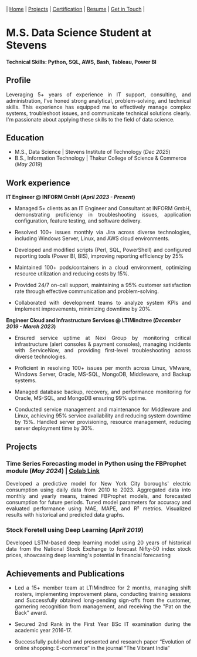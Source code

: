| [Home](https://ambrishpathak.github.io/)        | [Projects](https://ambrishpathak.github.io/)          | [Certification](https://ambrishpathak.github.io/Certification.html) |  [Resume](https://drive.google.com/file/d/1VUHLBe9zdro6d3hPK4NtHljHCJAkY2yI/view) | [Get in Touch](https://ambrishpathak.github.io/Recommendation.html) |



# M.S. Data Science Student at Stevens

#### Technical Skills: Python, SQL, AWS, Bash, Tableau, Power BI

## Profile
<p align="justify">Leveraging 5+ years of experience in IT support, consulting, and administration, I've honed strong analytical, problem-solving, and technical skills. This experience has equipped me to effectively manage complex systems, troubleshoot issues, and communicate technical solutions clearly. I'm passionate about applying these skills to the field of data science.</p>

## Education
- M.S., Data Science | Stevens Institute of Technology (_Dec 2025_)
- B.S., Information Technology | Thakur College of Science & Commerce (_May 2019_)

## Work experience
**IT Engineer @ INFORM GmbH (_April 2023 - Present_)**

- <p align="justify">Managed 5+ clients as an IT Engineer and Consultant at INFORM GmbH, demonstrating proficiency in troubleshooting issues, application configuration, feature testing, and software delivery.</p>
- <p align="justify">Resolved 100+ issues monthly via Jira across diverse technologies, including Windows Server, Linux, and AWS cloud environments.</p>
- <p align="justify">Developed and modified scripts (Perl, SQL, PowerShell) and configured reporting tools (Power BI, BIS), improving reporting efficiency by 25%</p>
- <p align="justify">Maintained 100+ pods/containers in a cloud environment, optimizing resource utilization and reducing costs by 15%.</p>
- <p align="justify"> Provided 24/7 on-call support, maintaining a 95% customer satisfaction rate through effective communication and problem-solving.</p>
- <p align="justify"> Collaborated with development teams to analyze system KPIs and implement improvements, minimizing downtime by 20%.</p>

**Engineer Cloud and Infrastructure Services @ LTIMindtree (_December 2019 - March 2023_)**
- <p align="justify">Ensured service uptime at Nexi Group by monitoring critical infrastructure (alert consoles & payment consoles), managing incidents with ServiceNow, and providing first-level troubleshooting across diverse technologies.</p>
- <p align="justify">Proficient in resolving 100+ issues per month across Linux, VMware, Windows Server, Oracle, MS-SQL, MongoDB, Middleware, and Backup systems.</p>
- <p align="justify">Managed database backup, recovery, and performance monitoring for Oracle, MS-SQL, and MongoDB ensuring 99% uptime.</p>
- <p align="justify">Conducted service management and maintenance for Middleware and Linux, achieving 95% service availability and reducing system downtime by 15%. Handled server provisioning, resource management, reducing server deployment time by 30%.</p>

## Projects 
### Time Series Forecasting model in Python using the FBProphet module (_May 2024_) | [Colab Link](https://colab.research.google.com/drive/1l7wYgtDoStbtl2oIFVjJEizdraaZgAjc?usp=sharing#scrollTo=qmkjgc6weFY8)
<p align="justify">Developed a predictive model for New York City boroughs' electric consumption using daily data from 2010 to 2023. Aggregated data into monthly and yearly means, trained FBProphet models, and forecasted consumption for future periods. Tuned model parameters for accuracy and evaluated performance using MAE, MAPE, and R² metrics. Visualized results with historical and predicted data graphs.</p>

### Stock Foretell using Deep Learning (_April 2019_)
<p align="justify">Developed LSTM-based deep learning model using 20 years of historical data from the National Stock Exchange to forecast Nifty-50 index stock prices, showcasing deep learning's potential in financial forecasting</p>

## Achievements and Publications 
- <p align="justify">Led a 15+ member team at LTIMindtree for 2 months, managing shift rosters, implementing improvement plans, conducting training sessions and Successfully obtained long-pending sign-offs from the customer, garnering recognition from management, and receiving the "Pat on the Back" award.</p>
- <p align="justify"> Secured 2nd Rank in the First Year BSc IT examination during the academic year 2016-17.</p>
- <p align="justify"> Successfully published and presented and research paper “Evolution of online shopping: E-commerce” in the journal “The Vibrant India”</p>
  

